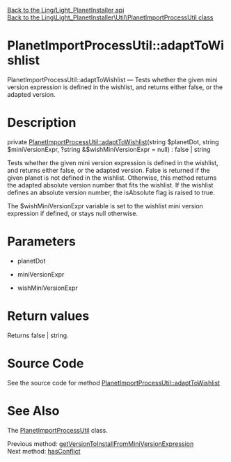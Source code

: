 [Back to the Ling/Light_PlanetInstaller api](https://github.com/lingtalfi/Light_PlanetInstaller/blob/master/doc/api/Ling/Light_PlanetInstaller.md)<br>
[Back to the Ling\Light_PlanetInstaller\Util\PlanetImportProcessUtil class](https://github.com/lingtalfi/Light_PlanetInstaller/blob/master/doc/api/Ling/Light_PlanetInstaller/Util/PlanetImportProcessUtil.md)


PlanetImportProcessUtil::adaptToWishlist
================



PlanetImportProcessUtil::adaptToWishlist — Tests whether the given mini version expression is defined in the wishlist, and returns either false, or the adapted version.




Description
================


private [PlanetImportProcessUtil::adaptToWishlist](https://github.com/lingtalfi/Light_PlanetInstaller/blob/master/doc/api/Ling/Light_PlanetInstaller/Util/PlanetImportProcessUtil/adaptToWishlist.md)(string $planetDot, string $miniVersionExpr, ?string &$wishMiniVersionExpr = null) : false | string




Tests whether the given mini version expression is defined in the wishlist, and returns either false, or the adapted version.
False is returned if the given planet is not defined in the wishlist.
Otherwise, this method returns the adapted absolute version number that fits the wishlist.
If the wishlist defines an absolute version number, the isAbsolute flag is raised to true.

The $wishMiniVersionExpr variable is set to the wishlist mini version expression if defined, or stays null otherwise.




Parameters
================


- planetDot

    

- miniVersionExpr

    

- wishMiniVersionExpr

    


Return values
================

Returns false | string.








Source Code
===========
See the source code for method [PlanetImportProcessUtil::adaptToWishlist](https://github.com/lingtalfi/Light_PlanetInstaller/blob/master/Util/PlanetImportProcessUtil.php#L1068-L1148)


See Also
================

The [PlanetImportProcessUtil](https://github.com/lingtalfi/Light_PlanetInstaller/blob/master/doc/api/Ling/Light_PlanetInstaller/Util/PlanetImportProcessUtil.md) class.

Previous method: [getVersionToInstallFromMiniVersionExpression](https://github.com/lingtalfi/Light_PlanetInstaller/blob/master/doc/api/Ling/Light_PlanetInstaller/Util/PlanetImportProcessUtil/getVersionToInstallFromMiniVersionExpression.md)<br>Next method: [hasConflict](https://github.com/lingtalfi/Light_PlanetInstaller/blob/master/doc/api/Ling/Light_PlanetInstaller/Util/PlanetImportProcessUtil/hasConflict.md)<br>

